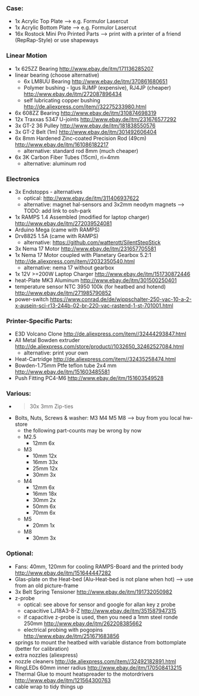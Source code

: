 
### Case:
- 1x Acrylic Top Plate --> e.g. Formulor Lasercut
- 1x Acrylic Bottom Plate --> e.g. Formulor Lasercut
- 16x Rostock Mini Pro Printed Parts --> print with a printer of a friend (RepRap-Style) or use shapeways

### Linear Motion
- 1x 625ZZ Bearing http://www.ebay.de/itm/171136285207
- linear bearing (choose alternative)
   - 6x LM8UU Bearing http://www.ebay.de/itm/370861680651
   - Polymer bushing - Igus RJMP (expensive), RJ4JP (cheaper) http://www.ebay.de/itm/272087896434
   - self lubricating copper bushing http://de.aliexpress.com/item//32275233980.html
- 6x 608ZZ Bearing http://www.ebay.de/itm/310874698319
- 12x Traxxas 5347 U-joints	http://www.ebay.de/itm/231676577292
- 3x GT-2 36 Pulley http://www.ebay.de/itm/181838550576
- 3x GT-2 Belt (1m) http://www.ebay.de/itm/301492606404
- 6x 8mm Hardened Zinc-coated Precision Rod (49cm) http://www.ebay.de/itm/161086182217
   - alternative: standard rod 8mm (much cheaper)
- 6x 3K Carbon Fiber Tubes (15cm), ri=4mm
   - alternative: aluminum rod

### Electronics
- 3x Endstopps - alternatives
   - optical: http://www.ebay.de/itm/311406937622
   - alternative: magnet hal-sensors and 3x2mm neodym magnets --> TODO: add link to osh-park
- 1x RAMPS 1.4 Assembled (modified for laptop charger) 	http://www.ebay.de/itm/272039524081
- Arduino Mega (came with RAMPS)
- Drv8825 1.5A (came with RAMPS)
   - alternative: https://github.com/watterott/SilentStepStick
- 3x Nema 17 Motor http://www.ebay.de/itm/231657705581
- 1x Nema 17 Motor coupled with Planetary Gearbox 5.2:1 http://de.aliexpress.com/item//2032350540.html
   - alternative: nema 17 without gearbox
- 1x 12V >=200W Laptop Charger http://www.ebay.de/itm/151730872446
- heat-Plate MK3 Aluminum  http://www.ebay.de/itm/301500250401
- temperature sensor NTC 3950 100k (for heatbed and hotend) http://www.ebay.de/itm/271985790852
- power-switch https://www.conrad.de/de/wippschalter-250-vac-10-a-2-x-ausein-sci-r13-244b-02-br-220-vac-rastend-1-st-701001.html

### Printer-Specific Parts: 
- E3D Volcano Clone http://de.aliexpress.com/item//32444293847.html
- All Metal Bowden extruder	http://de.aliexpress.com/store/product//1032650_32462527084.html
   - alternative: print your own
- Heat-Cartridge http://de.aliexpress.com/item//32435258474.html
- Bowden-1.75mm	Ptfe teflon tube 2x4 mm http://www.ebay.de/itm/151603485581
- Push Fitting	PC4-M6 http://www.ebay.de/itm/151603549528

### Various:
- >30x 3mm Zip-ties 			
- Bolts, Nuts, Screws & washer: M3 M4 M5 M8	--> buy from you local hw-store
   - the following part-counts may be wrong by now		
   - M2.5
      - 12mm 6x
   - M3
      - 10mm 12x
      - 16mm 33x
      - 25mm 12x
      - 30mm 3x
   - M4
      - 12mm 6x
      - 16mm 18x
      - 30mm 2x
      - 50mm 6x
      - 70mm 6x
   - M5
      - 20mm 1x
   - M8
      - 30mm 3x

### Optional: 
- Fans:	40mm, 120mm for cooling RAMPS-Board and the printed body http://www.ebay.de/itm/151644447282
- Glas-plate on the Heat-bed (Alu-Heat-bed is not plane when hot) --> use from an old picture-frame
- 3x Belt Spring Tensioner http://www.ebay.de/itm/191732050982
- z-probe 
   - optical: see above for sensor and google for allan key z probe
   - capacitive LJ18A3-8-Z http://www.ebay.de/itm/351587947315
   - if capacitive z-probe is used, then you need a 1mm steel ronde 250mm http://www.ebay.de/itm/262208385662
   - electrical probing with pogopins http://www.ebay.de/itm/251671683856
- springs to mount the heatbed with variable distance from bottomplate (better for calibration)
- extra nozzles (aliexpress)
- nozzle cleaners http://de.aliexpress.com/item//32492182891.html
- RingLEDs	60mm inner radius http://www.ebay.de/itm/170508413215
- Thermal Glue to mount heatspreader to the motordrivers http://www.ebay.de/itm/121564300763
- cable wrap to tidy things up